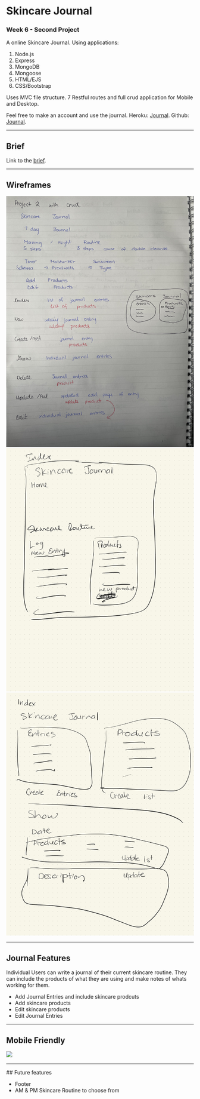 # Skincare Journal

### Week 6 - Second Project

A online Skincare Journal. Using applications:

1. Node.js
2. Express
3. MongoDB
4. Mongoose
5. HTML/EJS
6. CSS/Bootstrap

Uses MVC file structure.
7 Restful routes and full crud application for Mobile and Desktop.

Feel free to make an account and use the journal.
Heroku: [Journal](https://skincarejournal.herokuapp.com/login).
Github: [Journal](https://github.com/Suzyyc/skincare-journal).

<hr>

## Brief

Link to the [brief](https://git.generalassemb.ly/seir59anz/seir59anz-course-materials/tree/main/express/project).

<hr>

## Wireframes

![](./public/img/IMG_3125.jpg)
![](./public/img/Suzy-9.jpg)
![](./public/img/Suzy-14-2.jpg)

<hr>

## Journal Features

Individual Users can write a journal of their current skincare routine. They can include the products of what they are using and make notes of whats working for them.

- Add Journal Entries and include skincare prodcuts
- Add skincare products
- Edit skincare products
- Edit Journal Entries

<hr>

## Mobile Friendly

![](/skincare-journal/public/img/IMG_3126.PNG)

<hr>
## Future features

- Footer
- AM & PM Skincare Routine to choose from
